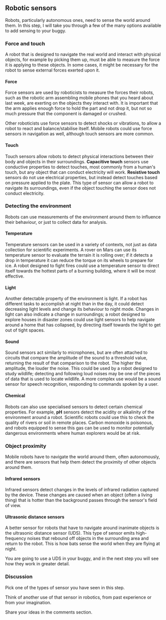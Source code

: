 [comment]: # (
Is this step open? Y/N
If so, short description of this step:
Related links:
Related files:
)

## Robotic sensors

Robots, particularly autonomous ones, need to sense the world around them. In this step, I will take you through a few of the many options available to add sensing to your buggy.

### Force and touch

A robot that is designed to navigate the real world and interact with physical objects, for example by picking them up, must be able to measure the force it is applying to these objects. In some cases, it might be necessary for the robot to sense external forces exerted upon it.

#### Force

Force sensors are used by roboticists to measure the forces their robots, such as the robotic arm assembling mobile phones that you heard about last week, are exerting on the objects they interact with. It is important that the arm applies enough force to hold the part and not drop it, but not so much pressure that the component is damaged or crushed.

Other roboticists use force sensors to detect shocks or vibrations, to allow a robot to react and balance/stabilise itself. Mobile robots could use force sensors in navigation as well, although touch sensors are more common.

#### Touch

Touch sensors allow robots to detect physical interactions between their body and objects in their surroundings. **Capacitive touch** sensors use conductive properties to detect touches, most commonly from a human's touch, but any object that can conduct electricity will work. **Resistive touch** sensors do not use electrical properties, but instead detect touches based on pressure applied to the plate. This type of sensor can allow a robot to navigate its surroundings, even if the object touching the sensor does not conduct electricity.

### Detecting the environment

Robots can use measurements of the environment around them to influence their behaviour, or just to collect data for analysis.

#### Temperature

Temperature sensors can be used in a variety of contexts, not just as data collection for scientific experiments. A rover on Mars can use its temperature sensor to evaluate the terrain it is rolling over; if it detects a drop in temperature it can reduce the torque on its wheels to prepare for ice. A robot designed to fight fires could use a temperature sensor to direct itself towards the hottest parts of a burning building, where it will be most effective.

#### Light

Another detectable property of the environment is light. If a robot has different tasks to accomplish at night than in the day, it could detect decreasing light levels and change its behaviour to night mode. Changes in light can also indicate a change in surroundings; a robot designed to explore houses in disaster zones could use light sensors to help navigate around a home that has collapsed, by directing itself towards the light to get out of tight spaces.

#### Sound

Sound sensors act similarly to microphones, but are often attached to circuits that compare the amplitude of the sound to a threshold value, returning the result of that comparison to the robot. The higher the amplitude, the louder the noise. This could be used by a robot designed to study wildlife; detecting and following loud noises may be one of the pieces of data that is used to locate wildlife. A more complex use would be a sound sensor for speech recognition, responding to commands spoken by a user.

#### Chemical

Robots can also use specialised sensors to detect certain chemical properties. For example, **pH** sensors detect the acidity or alkalinity of the environment around a robot. Scientific robots could use this to check the quality of rivers or soil in remote places. Carbon monoxide is poisonous, and robots equipped to sense this gas can be used to monitor potentially dangerous environments where human explorers would be at risk.

### Object proximity

Mobile robots have to navigate the world around them, often autonomously, and there are sensors that help them detect the proximity of other objects around them.

#### Infrared sensors

Infrared sensors detect changes in the levels of infrared radiation captured by the device. These changes are caused when an object (often a living thing) that is hotter than the background passes through the sensor's field of view.

#### Ultrasonic distance sensors

A better sensor for robots that have to navigate around inanimate objects is the ultrasonic distance sensor (UDS). This type of sensor emits high-frequency noises that rebound off objects in the surrounding area and return to the robot. This is how bats sense the world when they are flying at night.

You are going to use a UDS in your buggy, and in the next step you will see how they work in greater detail.

### Discussion

Pick one of the types of sensor you have seen in this step.

Think of another use of that sensor in robotics, from past experience or from your imagination.

Share your ideas in the comments section.
